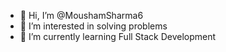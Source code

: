 - 👋 Hi, I’m @MoushamSharma6
- 👀 I’m interested in solving problems
- 🌱 I’m currently learning Full Stack Development


<!---
MoushamSharma6/MoushamSharma6 is a ✨ special ✨ repository because its `README.md` (this file) appears on your GitHub profile.
You can click the Preview link to take a look at your changes.
--->
